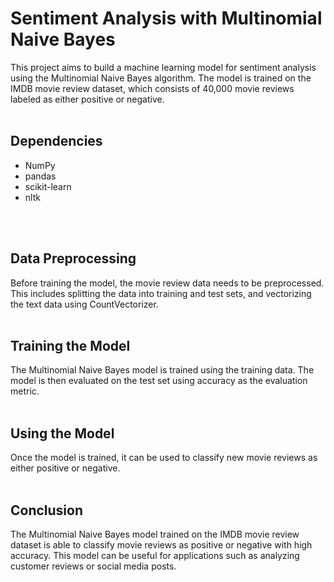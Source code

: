 <h1><b>
Sentiment Analysis with Multinomial Naive Bayes
</b></h1>
This project aims to build a machine learning model for sentiment analysis using the Multinomial Naive Bayes algorithm. The model is trained on the IMDB movie review dataset, which consists of 40,000 movie reviews labeled as either positive or negative.
<br>
<br>
<h2>Dependencies</h2>

- NumPy 
- pandas
- scikit-learn
- nltk
<br>
<br>
<h2> Data Preprocessing </h2>
Before training the model, the movie review data needs to be preprocessed. This includes splitting the data into training and test sets, and vectorizing the text data using CountVectorizer.
<br>
<br>
<h2> Training the Model </h2>
The Multinomial Naive Bayes model is trained using the training data. The model is then evaluated on the test set using accuracy as the evaluation metric.
<br>
<br>
<h2> Using the Model </h2>
Once the model is trained, it can be used to classify new movie reviews as either positive or negative.
<br>
<br>
<h2> Conclusion </h2>
The Multinomial Naive Bayes model trained on the IMDB movie review dataset is able to classify movie reviews as positive or negative with high accuracy. This model can be useful for applications such as analyzing customer reviews or social media posts.